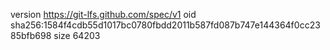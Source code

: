 version https://git-lfs.github.com/spec/v1
oid sha256:1584f4cdb55d1017bc0780fbdd2011b587fd087b747e144364f0cc2385bfb698
size 64203
